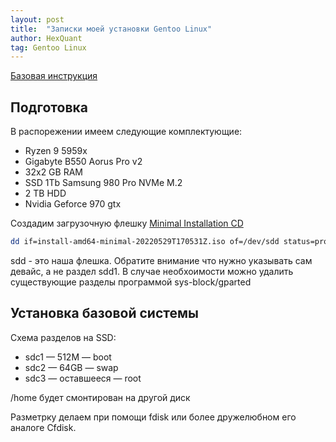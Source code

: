 ```yaml
---
layout: post
title:  "Записки моей установки Gentoo Linux"
author: HexQuant
tag: Gentoo Linux
---
```

[Базовая инструкция](https://packaging.python.org/en/latest/tutorials/packaging-projects/)

## Подготовка
В распорежении имеем следующие комплектующие:
* Ryzen 9 5959x
* Gigabyte B550 Aorus Pro v2
* 32x2 GB RAM
* SSD 1Tb Samsung 980 Pro NVMe M.2
* 2 TB HDD
* Nvidia Geforce 970 gtx

Создадим загрузочную флешку [Minimal Installation CD](https://www.gentoo.org/downloads/)
```bash
dd if=install-amd64-minimal-20220529T170531Z.iso of=/dev/sdd status=progress
```
sdd - это наша флешка. Обратите внимание что нужно указывать сам девайс, а не раздел sdd1. В случае необхоимости можно удалить существующие разделы программой sys-block/gparted

## Установка базовой системы
Схема разделов на SSD:
* sdc1 — 512M — boot
* sdc2 — 64GB — swap
* sdc3 — оставшееся — root

/home будет смонтирован на другой диск

Разметрку делаем при помощи fdisk или более дружелюбном его аналоге Cfdisk.
```bash

```
